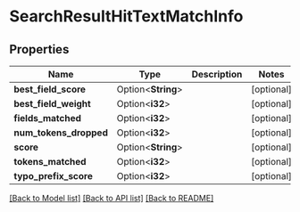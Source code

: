 # SearchResultHitTextMatchInfo

## Properties

Name | Type | Description | Notes
------------ | ------------- | ------------- | -------------
**best_field_score** | Option<**String**> |  | [optional]
**best_field_weight** | Option<**i32**> |  | [optional]
**fields_matched** | Option<**i32**> |  | [optional]
**num_tokens_dropped** | Option<**i32**> |  | [optional]
**score** | Option<**String**> |  | [optional]
**tokens_matched** | Option<**i32**> |  | [optional]
**typo_prefix_score** | Option<**i32**> |  | [optional]

[[Back to Model list]](../README.md#documentation-for-models) [[Back to API list]](../README.md#documentation-for-api-endpoints) [[Back to README]](../README.md)


